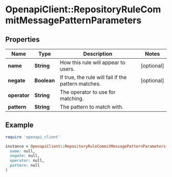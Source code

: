 # OpenapiClient::RepositoryRuleCommitMessagePatternParameters

## Properties

| Name | Type | Description | Notes |
| ---- | ---- | ----------- | ----- |
| **name** | **String** | How this rule will appear to users. | [optional] |
| **negate** | **Boolean** | If true, the rule will fail if the pattern matches. | [optional] |
| **operator** | **String** | The operator to use for matching. |  |
| **pattern** | **String** | The pattern to match with. |  |

## Example

```ruby
require 'openapi_client'

instance = OpenapiClient::RepositoryRuleCommitMessagePatternParameters.new(
  name: null,
  negate: null,
  operator: null,
  pattern: null
)
```

